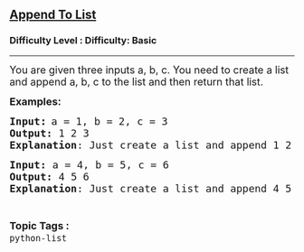 <h2><a href="https://www.geeksforgeeks.org/problems/append-to-list/1&selectedLang=python3">Append To List</a></h2><h3>Difficulty Level : Difficulty: Basic</h3><hr><div class="problems_problem_content__Xm_eO"><p><span style="font-size: 18px;">You are given three inputs a, b, c. You need to create a list and append a, b, c to the list and then return that list.</span></p>
<p><span style="font-size: 18px;"><strong>Examples:</strong></span></p>
<pre><span style="font-size: 18px;"><strong>Input</strong></span><span style="font-size: 14pt;"><strong>:</strong></span> <span style="font-size: 18px;">a = 1, b = 2, c = 3
<strong>Output:</strong> 1 2 3
<strong>Explanation</strong>: Just create a list and append 1 2 3 to it. Then return [1,2,3] list.</span></pre>
<pre><span style="font-size: 18px;"><strong>Input: </strong>a = 4, b = 5, c = 6
<strong>Output: </strong>4 5 6
<strong>Explanation</strong>: Just create a list and append 4 5 6 to it. Then return [4,5,6] list.</span></pre></div><br><p><span style=font-size:18px><strong>Topic Tags : </strong><br><code>python-list</code>&nbsp;